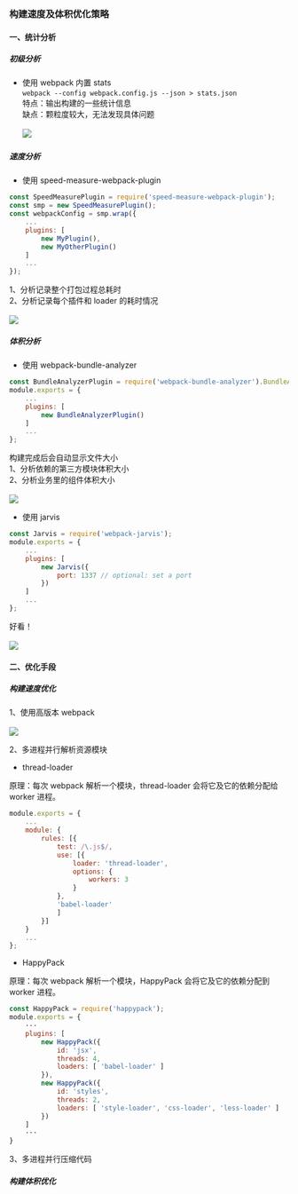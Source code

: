### 构建速度及体积优化策略

#### 一、统计分析

##### 初级分析
- 使用 webpack 内置 stats<br>
``webpack --config webpack.config.js --json > stats.json``<br>
特点：输出构建的一些统计信息<br>
缺点：颗粒度较大，无法发现具体问题<br><br>
![](https://user-images.githubusercontent.com/17866208/90353592-313d7f80-e079-11ea-951a-01b357551ba0.png)

##### 速度分析
- 使用 speed-measure-webpack-plugin<br>
```javascript
const SpeedMeasurePlugin = require('speed-measure-webpack-plugin');
const smp = new SpeedMeasurePlugin();
const webpackConfig = smp.wrap({
    ...
    plugins: [
        new MyPlugin(),
        new MyOtherPlugin()
    ]
    ...
});
```
1、分析记录整个打包过程总耗时<br>
2、分析记录每个插件和 loader 的耗时情况<br><br>
![](https://raw.githubusercontent.com/stephencookdev/speed-measure-webpack-plugin/HEAD/preview.png)

##### 体积分析
- 使用 webpack-bundle-analyzer<br>
```javascript
const BundleAnalyzerPlugin = require('webpack-bundle-analyzer').BundleAnalyzerPlugin;
module.exports = {
    ...
    plugins: [
        new BundleAnalyzerPlugin()
    ]
    ...
};
```
构建完成后会自动显示文件大小<br>
1、分析依赖的第三方模块体积大小<br>
2、分析业务里的组件体积大小<br><br>
![](https://cloud.githubusercontent.com/assets/302213/20628702/93f72404-b338-11e6-92d4-9a365550a701.gif)

- 使用 jarvis<br>
```javascript
const Jarvis = require('webpack-jarvis');
module.exports = {
    ...
    plugins: [
        new Jarvis({
            port: 1337 // optional: set a port
        })
    ]
    ...
};
```
好看！<br><br>
![](https://user-images.githubusercontent.com/17866208/89979103-83f5f080-dca1-11ea-8d64-cea6ea7c7b38.png)

#### 二、优化手段

##### 构建速度优化
1、使用高版本 webpack<br><br>
![](https://user-images.githubusercontent.com/17866208/90355412-d6a72200-e07e-11ea-8700-9ea26d96ab78.png)

2、多进程并行解析资源模块<br>
- thread-loader

原理：每次 webpack 解析一个模块，thread-loader 会将它及它的依赖分配给 worker 进程。
```javascript
module.exports = {
    ...
    module: {
        rules: [{
            test: /\.js$/,
            use: [{
                loader: 'thread-loader',
                options: {
                    workers: 3
                }
            },
            'babel-loader'
            ]
        }]
    }
    ...
};
```

- HappyPack

原理：每次 webpack 解析一个模块，HappyPack 会将它及它的依赖分配到 worker 进程。
```javascript
const HappyPack = require('happypack');
module.exports = {
    ···
    plugins: [
        new HappyPack({
            id: 'jsx',
            threads: 4,
            loaders: [ 'babel-loader' ]
        }),
        new HappyPack({
            id: 'styles',
            threads: 2,
            loaders: [ 'style-loader', 'css-loader', 'less-loader' ]
        })
    ]
    ···
}
```

3、多进程并行压缩代码<br>

##### 构建体积优化
